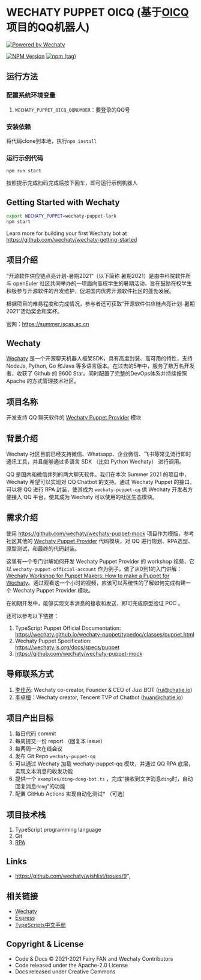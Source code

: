 # WECHATY PUPPET OICQ (基于[OICQ](https://github.com/takayama-lily/oicq)项目的QQ机器人)

[![Powered by Wechaty](https://img.shields.io/badge/Powered%20By-Wechaty-brightgreen.svg)](https://wechaty.js.org)

[![NPM Version](https://badge.fury.io/js/wechaty-puppet-lark.svg)](https://badge.fury.io/js/wechaty-puppet-lark)
[![npm (tag)](https://img.shields.io/npm/v/wechaty-puppet-lark/next.svg)](https://www.npmjs.com/package/wechaty-puppet-lark?activeTab=versions)

## 运行方法


### 配置系统环境变量

1. `WECHATY_PUPPET_OICQ_QQNUMBER`：要登录的QQ号

### 安装依赖

将代码clone到本地，执行`npm install`

### 运行示例代码

`npm run start`

按照提示完成扫码完成后按下回车，即可运行示例机器人

## Getting Started with Wechaty

```sh
export WECHATY_PUPPET=wechaty-puppet-lark
npm start
```

Learn more for building your first Wechaty bot at <https://github.com/wechaty/wechaty-getting-started>

## 项目介绍

“开源软件供应链点亮计划-暑期2021”（以下简称 暑期2021）是由中科院软件所与 openEuler 社区共同举办的一项面向高校学生的暑期活动，旨在鼓励在校学生积极参与开源软件的开发维护，促进国内优秀开源软件社区的蓬勃发展。

根据项目的难易程度和完成情况，参与者还可获取“开源软件供应链点亮计划-暑期2021”活动奖金和奖杯。

官网：<https://summer.iscas.ac.cn>

## Wechaty

[Wechaty](https://wechaty.js.org) 是一个开源聊天机器人框架SDK，具有高度封装、高可用的特性，支持NodeJs, Python, Go 和Java 等多语言版本。在过去的5年中，服务了数万名开发者，收获了 Github 的 9600 Star。同时配置了完整的DevOps体系并持续按照Apache 的方式管理技术社区。

## 项目名称

开发支持 QQ 聊天软件的 [Wechaty Puppet Provider](https://wechaty.js.org/docs/puppet-providers/) 模块

## 背景介绍

Wechaty 社区目前已经支持微信、Whatsapp、企业微信、飞书等常见流行即时通讯工具，并且能够通过多语言 SDK （比如 Python Wechaty） 进行调用。

QQ 是国内和微信并列的两大聊天软件。我们在本次 Summer 2021 的项目中，Wechaty 希望可以实现对 QQ Chatbot 的支持。通过 Wechaty Puppet 的接口，可以将 QQ 进行 RPA 封装，使其成为 `wechaty-puppet-qq`  供 Wechaty 开发者方便接入 QQ 平台，使其成为 Wechaty 可以使用的社区生态模块。

## 需求介绍

使用 <https://github.com/wechaty/wechaty-puppet-mock> 项目作为模版，参考社区其他的 [Wechaty Puppet Provider](https://wechaty.js.org/docs/puppet-providers/) 代码模块，对 QQ 进行规划、RPA选型、原型测试，和最终的代码封装。

这里有一个专门讲解如何开发 Wechaty Puppet Provider 的 workshop 视频，它以 `wechaty-puppet-official-account` 作为例子，做了从0到1的入门讲解：[Wechaty Workshop for Puppet Makers: How to make a Puppet for Wechaty](https://wechaty.js.org/2020/08/05/wechaty-puppet-maker/)。通过观看这一个小时的视频，应该可以系统性的了解如何完成构建一个 Wechaty Puppet Provider 模块。

在初期开发中，能够实现文本消息的接收和发送，即可完成原型验证 POC 。

还可以参考以下链接：

1. TypeScript Puppet Official Documentation: <https://wechaty.github.io/wechaty-puppet/typedoc/classes/puppet.html>
1. Wechaty Puppet Specification: <https://wechaty.js.org/docs/specs/puppet>
1. <https://github.com/wechaty/wechaty-puppet-mock>

## 导师联系方式

1. [李佳芮](https://wechaty.js.org/contributors/lijiarui/): Wechaty co-creator, Founder & CEO of Juzi.BOT (rui@chatie.io)
1. [李卓桓](https://wechaty.js.org/contributors/huan)：Wechaty creator, Tencent TVP of Chatbot (huan@chatie.io)

## 项目产出目标

1. 每日代码 commit
1. 每周提交一份 report （回复本 issue）
1. 每两周一次在线会议
1. 发布 Git Repo `wechaty-puppet-qq`
1. 可以通过 Wechaty 加载 wechaty-puppet-qq 模块，并通过 QQ RPA 底层，实现文本消息的收发功能
1. 提供一个 `examples/ding-dong-bot.ts` ，完成“接收到文字消息`ding`时，自动回复消息`dong`\"的功能
1. 配置 GitHub Actions 实现自动化测试* （可选）

## 项目技术栈

1. TypeScript programming language
2. Git
3. [RPA](https://wechaty.js.org/docs/explainations//rpa)

## Links

- <https://github.com/wechaty/wishlist/issues/9>",

## 相关链接

- [Wechaty](https://wechaty.js.org/v/zh/)
- [Express](https://www.runoob.com/nodejs/nodejs-express-framework.html)
- [TypeScripts中文手册](https://www.tslang.cn/docs/handbook/basic-types.html)

## Copyright & License

- Code & Docs © 2021-2021 Fairy FAN and Wechaty Contributors
- Code released under the Apache-2.0 License
- Docs released under Creative Commons
